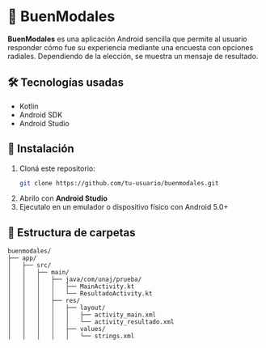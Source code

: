 
# 🌟 BuenModales

**BuenModales** es una aplicación Android sencilla que permite al usuario responder cómo fue su experiencia mediante una encuesta con opciones radiales. Dependiendo de la elección, se muestra un mensaje de resultado.

## 🛠️ Tecnologías usadas

- Kotlin
- Android SDK
- Android Studio

## 🚀 Instalación

1. Cloná este repositorio:
   ```bash
   git clone https://github.com/tu-usuario/buenmodales.git
   ```
2. Abrilo con **Android Studio**
3. Ejecutalo en un emulador o dispositivo físico con Android 5.0+


## 📂 Estructura de carpetas

```
buenmodales/
├── app/
│   ├── src/
│   │   ├── main/
│   │   │   ├── java/com/unaj/prueba/
│   │   │   │   ├── MainActivity.kt
│   │   │   │   └── ResultadoActivity.kt
│   │   │   ├── res/
│   │   │   │   ├── layout/
│   │   │   │   │   ├── activity_main.xml
│   │   │   │   │   └── activity_resultado.xml
│   │   │   │   ├── values/
│   │   │   │   │   └── strings.xml
```
